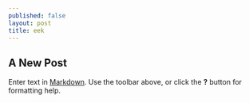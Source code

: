 ```yaml
---
published: false
layout: post
title: eek
---
```

## A New Post

Enter text in [Markdown](http://daringfireball.net/projects/markdown/). Use the toolbar above, or click the **?** button for formatting help.
